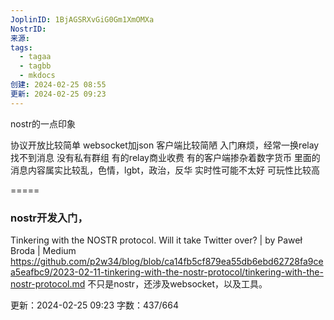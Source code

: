 ```yaml
---
JoplinID: 1BjAGSRXvGiG0Gm1XmOMXa
NostrID: 
来源: 
tags:
  - tagaa
  - tagbb
  - mkdocs
创建: 2024-02-25 08:55
更新: 2024-02-25 09:23
---
```

nostr的一点印象

协议开放比较简单
websocket加json
客户端比较简陋
入门麻烦，经常一换relay找不到消息
没有私有群组
有的relay商业收费
有的客户端掺杂着数字货币
里面的消息内容属实比较乱，色情，lgbt，政治，反华
实时性可能不太好
可玩性比较高


=====
### nostr开发入门，
Tinkering with the NOSTR protocol. Will it take Twitter over? | by Paweł Broda | Medium
https://github.com/p2w34/blog/blob/ca14fb5cf879ea55db6ebd62728fa9cea5eafbc9/2023-02-11-tinkering-with-the-nostr-protocol/tinkering-with-the-nostr-protocol.md
不只是nostr，还涉及websocket，以及工具。



更新：2024-02-25 09:23 字数：437/664
